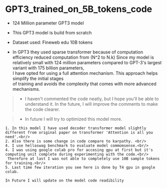 # GPT3_trained_on_5B_tokens_code

* 124 Million parameter GPT3 model <br/>
* This GPT3 model is build from scratch <br/>
* Dataset used: Fineweb edu 10B tokens <br/>

* In GPT3 they used sparse transformer because of computation efficiency reduced computation from (N^2 to N.k)
Since my model is relatively small with 124 million parameters compared to GPT-3's largest variant with 175 billion parameters,<br/>
I have opted for using a full attention mechanism. This approach helps simplify the initial stages <br/>
of training and avoids the complexity that comes with more advanced mechanisms.


> *  I haven't commented the code neatly, but I hope you'll be able to understand it.
     In the future, I will improve the comments to make the code clearer. <br/>
     
> * In future I will try to optimized this model more.



```
1. In this model I have used decoder transformer model slightly different from original paper on transformer 'Attention is all you need'.<br/>
2. Also there is some change in code compare to karpathy. <br/>
4. I use hellaswag benchmark to evaluate model commomsense.<br/>
4. I was using google colab pro for accesing gpu at first but it's computing unit complete during experimenting with the code.<br/>
 Therefore at last I was not able to completely use 10B sample tokens for training.<br/>
5. Last time few iteration you see here is done by T4 gpu in google colab.

In Future I will update on the model code readibility
```
